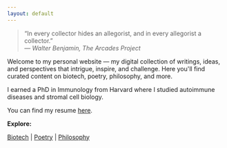 ```yaml
---
layout: default
---
```

> “In every collector hides an allegorist, and in every allegorist a collector.”  
> — *Walter Benjamin, The Arcades Project*



Welcome to my personal website — my digital collection of writings, ideas, and perspectives that intrigue, inspire, and challenge. Here you'll find curated content on biotech, poetry, philosophy, and more.

I earned a PhD in Immunology from Harvard where I studied autoimmune diseases and stromal cell biology.  

You can find my resume [here](#).

**Explore:**

<a href="/biotech" target="_blank">Biotech</a> |
<a href="/poetry" target="_blank">Poetry</a> |
<a href="/philosophy" target="_blank">Philosophy</a>
